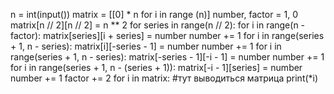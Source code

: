 n = int(input())
matrix = [[0] * n for i in range (n)]
number, factor = 1, 0
matrix[n // 2][n // 2] = n ** 2
for series in range(n // 2):
    for i in range(n - factor):
        matrix[series][i + series] = number
        number += 1
    for i in range(series + 1, n - series):
        matrix[i][-series - 1] = number
        number += 1
    for i in range(series + 1, n - series):
        matrix[-series - 1][-i - 1] = number
        number += 1
    for i in range(series + 1, n - (series + 1)):
        matrix[-i - 1][series] = number
        number += 1
    factor += 2
for i in matrix:   #тут выводиться матрица 
    print(*i)
